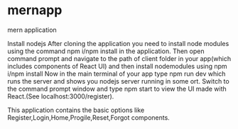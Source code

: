 # mernapp
mern application

Install nodejs
After cloning the application you need to install node modules using the command npm i/npm install in the application.
Then open command prompt and navigate to the path of client folder in your app(which includes components of React UI) and then install nodemodules using npm i/npm install
Now in the main terminal of your app type npm run dev which runs the server and shows you nodejs server running in some ort.
Switch to the command prompt window and type npm start to view the UI made with React.(See localhost:3000/register).

This application contains the basic options like Register,Login,Home,Progile,Reset,Forgot components.

